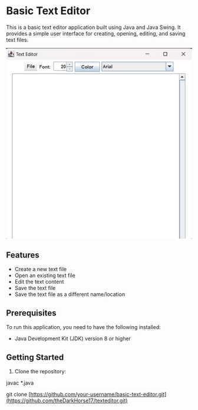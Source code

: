 # Basic Text Editor

This is a basic text editor application built using Java and Java Swing. It provides a simple user interface for creating, opening, editing, and saving text files.

![Screenshot](screenshot.png)

## Features

- Create a new text file
- Open an existing text file
- Edit the text content
- Save the text file
- Save the text file as a different name/location

## Prerequisites

To run this application, you need to have the following installed:

- Java Development Kit (JDK) version 8 or higher

## Getting Started

1. Clone the repository:

  javac *.java

   git clone [https://github.com/your-username/basic-text-editor.git](https://github.com/theDarkHorse17/texteditor.git)
